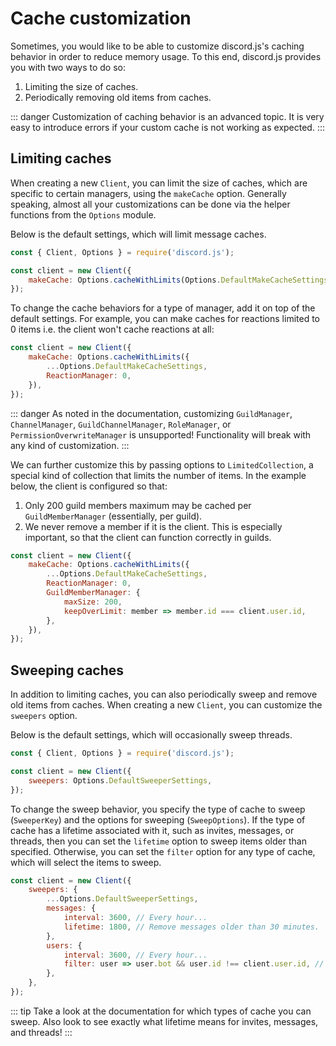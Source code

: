 # Cache customization

Sometimes, you would like to be able to customize discord.js's caching behavior in order to reduce memory usage.
To this end, discord.js provides you with two ways to do so:

1. Limiting the size of caches.
2. Periodically removing old items from caches.

::: danger
Customization of caching behavior is an advanced topic.
It is very easy to introduce errors if your custom cache is not working as expected.
:::

## Limiting caches

When creating a new <DocsLink path="class/Client">`Client`</DocsLink>, you can limit the size of caches, which are specific to certain managers, using the `makeCache` option.
Generally speaking, almost all your customizations can be done via the helper functions from the <DocsLink path="class/Options">`Options`</DocsLink> module.

Below is the default settings, which will limit message caches.

```js
const { Client, Options } = require('discord.js');

const client = new Client({
	makeCache: Options.cacheWithLimits(Options.DefaultMakeCacheSettings),
});
```

To change the cache behaviors for a type of manager, add it on top of the default settings. For example, you can make caches for reactions limited to 0 items i.e. the client won't cache reactions at all:

```js
const client = new Client({
	makeCache: Options.cacheWithLimits({
		...Options.DefaultMakeCacheSettings,
		ReactionManager: 0,
	}),
});
```

::: danger
As noted in the documentation, customizing `GuildManager`, `ChannelManager`, `GuildChannelManager`, `RoleManager`, or `PermissionOverwriteManager` is unsupported! Functionality will break with any kind of customization.
:::

We can further customize this by passing options to <DocsLink path="class/LimitedCollection">`LimitedCollection`</DocsLink>, a special kind of collection that limits the number of items. In the example below, the client is configured so that:

1. Only 200 guild members maximum may be cached per `GuildMemberManager` (essentially, per guild).
2. We never remove a member if it is the client. This is especially important, so that the client can function correctly in guilds.

```js
const client = new Client({
	makeCache: Options.cacheWithLimits({
		...Options.DefaultMakeCacheSettings,
		ReactionManager: 0,
		GuildMemberManager: {
			maxSize: 200,
			keepOverLimit: member => member.id === client.user.id,
		},
	}),
});
```

## Sweeping caches

In addition to limiting caches, you can also periodically sweep and remove old items from caches. When creating a new <DocsLink path="class/Client">`Client`</DocsLink>, you can customize the `sweepers` option.

Below is the default settings, which will occasionally sweep threads.

```js
const { Client, Options } = require('discord.js');

const client = new Client({
	sweepers: Options.DefaultSweeperSettings,
});
```

To change the sweep behavior, you specify the type of cache to sweep (<DocsLink path="typedef/SweeperKey">`SweeperKey`</DocsLink>) and the options for sweeping (<DocsLink path="typedef/SweepOptions">`SweepOptions`</DocsLink>). If the type of cache has a lifetime associated with it, such as invites, messages, or threads, then you can set the `lifetime` option to sweep items older than specified. Otherwise, you can set the `filter` option for any type of cache, which will select the items to sweep.

```js
const client = new Client({
	sweepers: {
		...Options.DefaultSweeperSettings,
		messages: {
			interval: 3600, // Every hour...
			lifetime: 1800,	// Remove messages older than 30 minutes.
		},
		users: {
			interval: 3600, // Every hour...
			filter: user => user.bot && user.id !== client.user.id, // Remove all bots.
		},
	},
});
```

::: tip
Take a look at the documentation for which types of cache you can sweep.
Also look to see exactly what lifetime means for invites, messages, and threads!
:::
